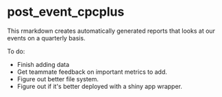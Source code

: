 # post_event_cpcplus
This rmarkdown creates automatically generated reports that looks at our events on a quarterly basis.

To do: 
  * Finish adding data
  * Get teammate feedback on important metrics to add.
  * Figure out better file system.
  * Figure out if it's better deployed with a shiny app wrapper.
